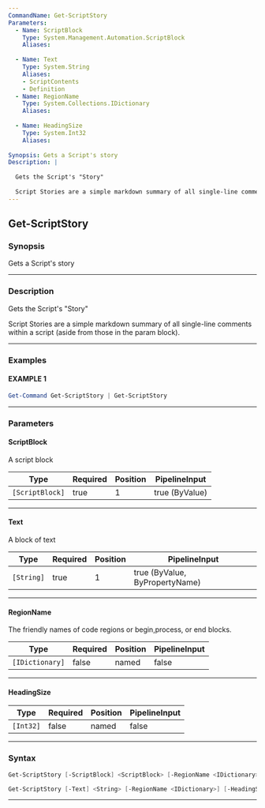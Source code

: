 ```yaml
---
CommandName: Get-ScriptStory
Parameters: 
  - Name: ScriptBlock
    Type: System.Management.Automation.ScriptBlock
    Aliases: 
    
  - Name: Text
    Type: System.String
    Aliases: 
    - ScriptContents
    - Definition
  - Name: RegionName
    Type: System.Collections.IDictionary
    Aliases: 
    
  - Name: HeadingSize
    Type: System.Int32
    Aliases: 
    
Synopsis: Gets a Script's story
Description: |
  
  Gets the Script's "Story"
  
  Script Stories are a simple markdown summary of all single-line comments within a script (aside from those in the param block).
---
```

Get-ScriptStory
---------------
### Synopsis
Gets a Script's story

---
### Description

Gets the Script's "Story"

Script Stories are a simple markdown summary of all single-line comments within a script (aside from those in the param block).

---
### Examples
#### EXAMPLE 1
```PowerShell
Get-Command Get-ScriptStory | Get-ScriptStory
```

---
### Parameters
#### **ScriptBlock**

A script block






|Type           |Required|Position|PipelineInput |
|---------------|--------|--------|--------------|
|`[ScriptBlock]`|true    |1       |true (ByValue)|



---
#### **Text**

A block of text






|Type      |Required|Position|PipelineInput                 |
|----------|--------|--------|------------------------------|
|`[String]`|true    |1       |true (ByValue, ByPropertyName)|



---
#### **RegionName**

The friendly names of code regions or begin,process, or end blocks.






|Type           |Required|Position|PipelineInput|
|---------------|--------|--------|-------------|
|`[IDictionary]`|false   |named   |false        |



---
#### **HeadingSize**




|Type     |Required|Position|PipelineInput|
|---------|--------|--------|-------------|
|`[Int32]`|false   |named   |false        |



---
### Syntax
```PowerShell
Get-ScriptStory [-ScriptBlock] <ScriptBlock> [-RegionName <IDictionary>] [-HeadingSize <Int32>] [<CommonParameters>]
```
```PowerShell
Get-ScriptStory [-Text] <String> [-RegionName <IDictionary>] [-HeadingSize <Int32>] [<CommonParameters>]
```
---
